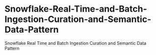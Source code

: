 # Snowflake-Real-Time-and-Batch-Ingestion-Curation-and-Semantic-Data-Pattern
Snowflake Real Time and Batch Ingestion Curation and Semantic Data Pattern
